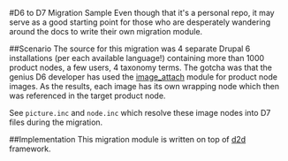 #D6 to D7 Migration Sample
Even though that it's a personal repo, it may serve as a good starting point for those who are desperately wandering around the docs to write their own migration module.

##Scenario
The source for this migration was 4 separate Drupal 6 installations (per each available language!) containing more than 1000 product nodes, a few users, 4 taxonomy terms. The gotcha was that the genius D6 developer has used the [image_attach](http://drupal.org/project/image) module for product node images. As the results, each image has its own wrapping node which then was referenced in the target product node.

See `picture.inc` and `node.inc` which resolve these image nodes into D7 files during the migration.

##Implementation
This migration module is written on top of [d2d](https://www.drupal.org/project/d2d) framework.
